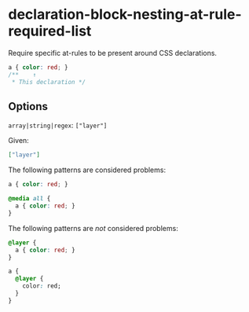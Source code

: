 # declaration-block-nesting-at-rule-required-list

Require specific at-rules to be present around CSS declarations.

<!-- prettier-ignore -->
```css
a { color: red; }
/**    ↑
 * This declaration */
```

## Options

`array|string|regex`: `["layer"]`

Given:

```json
["layer"]
```

The following patterns are considered problems:

<!-- prettier-ignore -->
```css
a { color: red; }
```

<!-- prettier-ignore -->
```css
@media all {
  a { color: red; }
}
```

The following patterns are _not_ considered problems:

<!-- prettier-ignore -->
```css
@layer {
  a { color: red; }
}
```

<!-- prettier-ignore -->
```css
a {
  @layer {
    color: red;
  }
}
```
